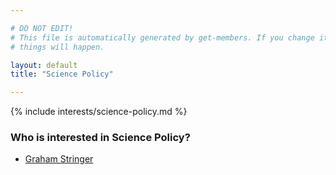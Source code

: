 ```yaml
---

# DO NOT EDIT!
# This file is automatically generated by get-members. If you change it, bad
# things will happen.

layout: default
title: "Science Policy"

---
```


{% include interests/science-policy.md %}

### Who is interested in Science Policy?


* [Graham Stringer](../members/graham-stringer.html)
